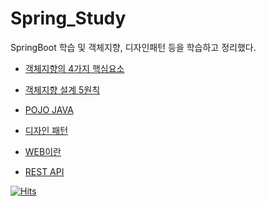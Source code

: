 # Spring_Study

SpringBoot 학습 및 객체지향, 디자인패턴 등을 학습하고 정리했다.    

- [객체지향의 4가지 핵심요소](https://github.com/moner050/Spring_Study/tree/master/%EC%A0%95%EB%A6%AC/%EA%B0%9D%EC%B2%B4%EC%A7%80%ED%96%A5%EC%9D%98%204%EA%B0%80%EC%A7%80%20%ED%95%B5%EC%8B%AC%EC%9A%94%EC%86%8C)  

- [객체지향 설계 5원칙](https://github.com/moner050/Spring_Study/tree/master/%EC%A0%95%EB%A6%AC/%EA%B0%9D%EC%B2%B4%EC%A7%80%ED%96%A5%20%EC%84%A4%EA%B3%84%205%EC%9B%90%EC%B9%99%20SOLID)    

- [POJO JAVA](https://github.com/moner050/Spring_Study/tree/master/%EC%A0%95%EB%A6%AC/POJO%20JAVA)  

- [디자인 패턴](https://github.com/moner050/Spring_Study/tree/master/%EC%A0%95%EB%A6%AC/%EB%94%94%EC%9E%90%EC%9D%B8%ED%8C%A8%ED%84%B4)  

- [WEB이란](https://github.com/moner050/Spring_Study/tree/master/%EC%A0%95%EB%A6%AC/Web)  

- [REST API](https://github.com/moner050/Spring_Study/tree/master/%EC%A0%95%EB%A6%AC/REST%20API)  

[![Hits](https://hits.seeyoufarm.com/api/count/incr/badge.svg?url=https%3A%2F%2Fgithub.com%2Fmoner050%2FSpring_Study&count_bg=%2379C83D&title_bg=%23555555&icon=&icon_color=%23E7E7E7&title=hits&edge_flat=false)](https://hits.seeyoufarm.com)
